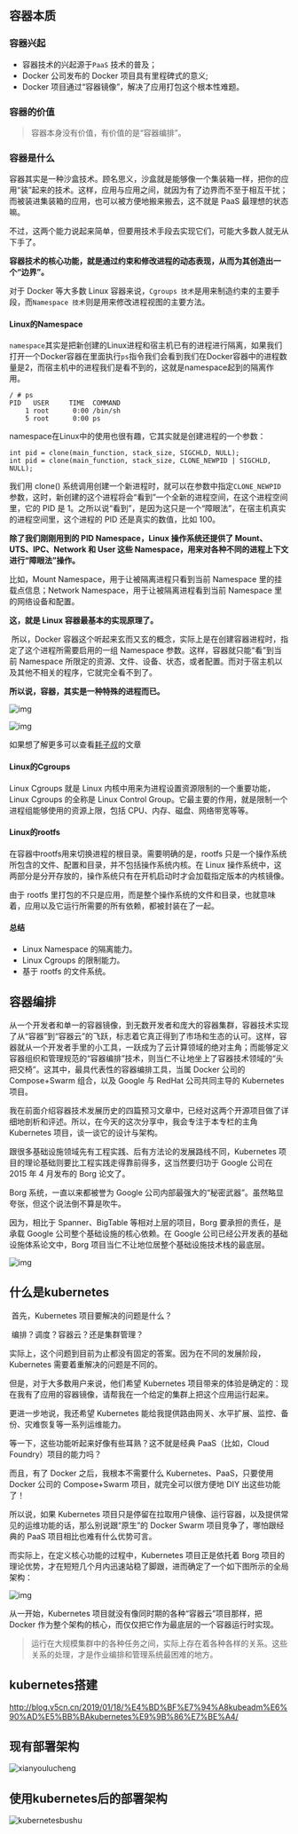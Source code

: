 ## 容器本质

### 容器兴起

* 容器技术的兴起源于`PaaS` 技术的普及；
* Docker 公司发布的 Docker 项目具有里程碑式的意义;
* Docker 项目通过“容器镜像”，解决了应用打包这个根本性难题。

### 容器的价值

> 容器本身没有价值，有价值的是“容器编排”。

### 容器是什么

​	容器其实是一种沙盒技术。顾名思义，沙盒就是能够像一个集装箱一样，把你的应用“装”起来的技术。这样，应用与应用之间，就因为有了边界而不至于相互干扰；而被装进集装箱的应用，也可以被方便地搬来搬去，这不就是 PaaS 最理想的状态嘛。

​	不过，这两个能力说起来简单，但要用技术手段去实现它们，可能大多数人就无从下手了。

**容器技术的核心功能，就是通过约束和修改进程的动态表现，从而为其创造出一个“边界”。**

对于 Docker 等大多数 Linux 容器来说，`Cgroups 技术`是用来制造约束的主要手段，而`Namespace 技术`则是用来修改进程视图的主要方法。

#### Linux的Namespace

`namespace`其实是把新创建的Linux进程和宿主机已有的进程进行隔离，如果我们打开一个Docker容器在里面执行`ps`指令我们会看到我们在Docker容器中的进程数量是2，而宿主机中的进程我们是看不到的，这就是namespace起到的隔离作用。

```shell
/ # ps
PID   USER     TIME  COMMAND
    1 root      0:00 /bin/sh
    5 root      0:00 ps
```

namespace在Linux中的使用也很有趣，它其实就是创建进程的一个参数：

```shell
int pid = clone(main_function, stack_size, SIGCHLD, NULL); 
int pid = clone(main_function, stack_size, CLONE_NEWPID | SIGCHLD, NULL); 
```

我们用 clone() 系统调用创建一个新进程时，就可以在参数中指定`CLONE_NEWPID`参数，这时，新创建的这个进程将会“看到”一个全新的进程空间，在这个进程空间里，它的 PID 是 1。之所以说“看到”，是因为这只是一个“障眼法”，在宿主机真实的进程空间里，这个进程的 PID 还是真实的数值，比如 100。

**除了我们刚刚用到的 PID Namespace，Linux 操作系统还提供了 Mount、UTS、IPC、Network 和 User 这些 Namespace，用来对各种不同的进程上下文进行“障眼法”操作。**

比如，Mount Namespace，用于让被隔离进程只看到当前 Namespace 里的挂载点信息；Network Namespace，用于让被隔离进程看到当前 Namespace 里的网络设备和配置。

**这，就是 Linux 容器最基本的实现原理了。**

​	所以，Docker 容器这个听起来玄而又玄的概念，实际上是在创建容器进程时，指定了这个进程所需要启用的一组 Namespace 参数。这样，容器就只能“看”到当前 Namespace 所限定的资源、文件、设备、状态，或者配置。而对于宿主机以及其他不相关的程序，它就完全看不到了。

**所以说，容器，其实是一种特殊的进程而已。**

![img](docker+k8s.assets/8089934bedd326703bf5fa6cf70f9740.png)

![img](docker+k8s.assets/9f973d5d0faab7c6361b2b67800d0e59.jpg)

如果想了解更多可以查看[耗子叔](https://coolshell.cn/articles/17010.html)的文章

#### Linux的Cgroups

Linux Cgroups 就是 Linux 内核中用来为进程设置资源限制的一个重要功能，Linux Cgroups 的全称是 Linux Control Group。它最主要的作用，就是限制一个进程组能够使用的资源上限，包括 CPU、内存、磁盘、网络带宽等等。

#### Linux的rootfs

在容器中rootfs用来切换进程的根目录。需要明确的是，rootfs 只是一个操作系统所包含的文件、配置和目录，并不包括操作系统内核。在 Linux 操作系统中，这两部分是分开存放的，操作系统只有在开机启动时才会加载指定版本的内核镜像。

由于 rootfs 里打包的不只是应用，而是整个操作系统的文件和目录，也就意味着，应用以及它运行所需要的所有依赖，都被封装在了一起。

#### 总结

* Linux Namespace 的隔离能力。
* Linux Cgroups 的限制能力。
* 基于 rootfs 的文件系统。

## 容器编排

​	从一个开发者和单一的容器镜像，到无数开发者和庞大的容器集群，容器技术实现了从“容器”到“容器云”的飞跃，标志着它真正得到了市场和生态的认可。这样，容器就从一个开发者手里的小工具，一跃成为了云计算领域的绝对主角；而能够定义容器组织和管理规范的“容器编排”技术，则当仁不让地坐上了容器技术领域的“头把交椅”。这其中，最具代表性的容器编排工具，当属 Docker 公司的 Compose+Swarm 组合，以及 Google 与 RedHat 公司共同主导的 Kubernetes 项目。

​	我在前面介绍容器技术发展历史的四篇预习文章中，已经对这两个开源项目做了详细地剖析和评述。所以，在今天的这次分享中，我会专注于本专栏的主角 Kubernetes 项目，谈一谈它的设计与架构。

跟很多基础设施领域先有工程实践、后有方法论的发展路线不同，Kubernetes 项目的理论基础则要比工程实践走得靠前得多，这当然要归功于 Google 公司在 2015 年 4 月发布的 Borg 论文了。

Borg 系统，一直以来都被誉为 Google 公司内部最强大的“秘密武器”。虽然略显夸张，但这个说法倒不算是吹牛。

因为，相比于 Spanner、BigTable 等相对上层的项目，Borg 要承担的责任，是承载 Google 公司整个基础设施的核心依赖。在 Google 公司已经公开发表的基础设施体系论文中，Borg 项目当仁不让地位居整个基础设施技术栈的最底层。	

![img](docker+k8s.assets/c7ed0043465bccff2efc1a1257e970bd.png)

## 什么是kubernetes

​	首先，Kubernetes 项目要解决的问题是什么？

​	编排？调度？容器云？还是集群管理？

实际上，这个问题到目前为止都没有固定的答案。因为在不同的发展阶段，Kubernetes 需要着重解决的问题是不同的。

但是，对于大多数用户来说，他们希望 Kubernetes 项目带来的体验是确定的：现在我有了应用的容器镜像，请帮我在一个给定的集群上把这个应用运行起来。	

更进一步地说，我还希望 Kubernetes 能给我提供路由网关、水平扩展、监控、备份、灾难恢复等一系列运维能力。

等一下，这些功能听起来好像有些耳熟？这不就是经典 PaaS（比如，Cloud Foundry）项目的能力吗？

而且，有了 Docker 之后，我根本不需要什么 Kubernetes、PaaS，只要使用 Docker 公司的 Compose+Swarm 项目，就完全可以很方便地 DIY 出这些功能了！

所以说，如果 Kubernetes 项目只是停留在拉取用户镜像、运行容器，以及提供常见的运维功能的话，那么别说跟“原生”的 Docker Swarm 项目竞争了，哪怕跟经典的 PaaS 项目相比也难有什么优势可言。

而实际上，在定义核心功能的过程中，Kubernetes 项目正是依托着 Borg 项目的理论优势，才在短短几个月内迅速站稳了脚跟，进而确定了一个如下图所示的全局架构：	

![img](docker+k8s.assets\8ee9f2fa987eccb490cfaa91c6484f67.png)

从一开始，Kubernetes 项目就没有像同时期的各种“容器云”项目那样，把 Docker 作为整个架构的核心，而仅仅把它作为最底层的一个容器运行时实现。

> 运行在大规模集群中的各种任务之间，实际上存在着各种各样的关系。这些关系的处理，才是作业编排和管理系统最困难的地方。

## kubernetes搭建

http://blog.v5cn.cn/2019/01/18/%E4%BD%BF%E7%94%A8kubeadm%E6%90%AD%E5%BB%BAkubernetes%E9%9B%86%E7%BE%A4/

## 现有部署架构



![xianyoulucheng](docker+k8s.assets/xianyoulucheng.png)



## 使用kubernetes后的部署架构

![kubernetesbushu](docker+k8s.assets/kubernetesbushu.png)